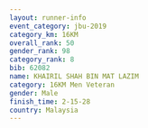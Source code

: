 ```yaml
---
layout: runner-info 
event_category: jbu-2019 
category_km: 16KM  
overall_rank: 50
gender_rank: 98
category_rank: 8
bib: 62082
name: KHAIRIL SHAH BIN MAT LAZIM
category: 16KM Men Veteran
gender: Male
finish_time: 2-15-28
country: Malaysia
---
```

